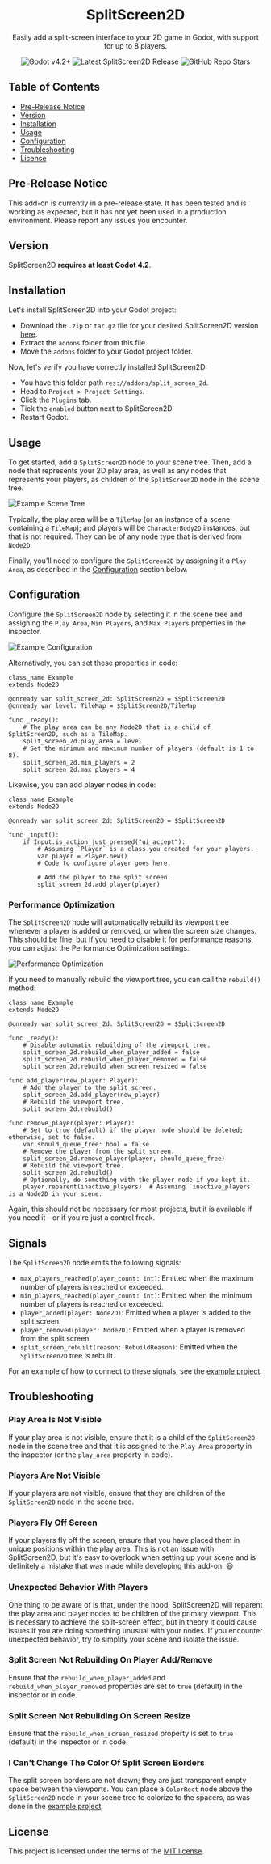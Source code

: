<h1 align="center">
	SplitScreen2D
</h1>

<p align="center">
  Easily add a split-screen interface to your 2D game in Godot, with support for up to 8 players.
</p>

<p align="center">
  <a href="https://godotengine.org/download/" target="_blank" style="text-decoration:none"><img alt="Godot v4.2+" src="https://img.shields.io/badge/Godot-v4.2+-%23478cbf?logo=godot-engine&logoColor=cyian&labelColor=CFC9C8" /></a>
  <a href="https://github.com/sscovil/godot-split-screen-2d-addon/releases"  target="_blank" style="text-decoration:none"><img alt="Latest SplitScreen2D Release" src="https://img.shields.io/github/v/release/sscovil/godot-split-screen-2d-addon?include_prereleases&labelColor=CFC9C8"></a>
  <a href="https://github.com/sscovil/godot-split-screen-2d-addon/" target="_blank" style="text-decoration:none"><img alt="GitHub Repo Stars" src="https://img.shields.io/github/stars/sscovil/godot-split-screen-2d-addon"></a>
</p>

## Table of Contents

- [Pre-Release Notice](#pre-release-notice)
- [Version](#version)
- [Installation](#installation)
- [Usage](#usage)
- [Configuration](#configuration)
- [Troubleshooting](#troubleshooting)
- [License](#license)

## Pre-Release Notice

This add-on is currently in a pre-release state. It has been tested and is working as expected, but it has not yet been
used in a production environment. Please report any issues you encounter.

## Version

SplitScreen2D **requires at least Godot 4.2**.

## Installation

Let's install SplitScreen2D into your Godot project:

- Download the `.zip` or `tar.gz` file for your desired SplitScreen2D version [here](https://github.com/sscovil/godot-split-screen-2d-addon/releases).
- Extract the `addons` folder from this file.
- Move the `addons` folder to your Godot project folder.

Now, let's verify you have correctly installed SplitScreen2D:

- You have this folder path `res://addons/split_screen_2d`.
- Head to `Project > Project Settings`.
- Click the `Plugins` tab.
- Tick the `enabled` button next to SplitScreen2D.
- Restart Godot.

## Usage

To get started, add a `SplitScreen2D` node to your scene tree. Then, add a node that represents your 2D play area,
as well as any nodes that represents your players, as children of the `SplitScreen2D` node in the scene tree.

![Example Scene Tree](./screenshots/screenshot_04.png)

Typically, the play area will be a `TileMap` (or an instance of a scene containing a `TileMap`); and players will be
`CharacterBody2D` instances, but that is not required. They can be of any node type that is derived from `Node2D`.

Finally, you'll need to configure the `SplitScreen2D` by assigning it a `Play Area`, as described in the
[Configuration](#configuration) section below.

## Configuration

Configure the `SplitScreen2D` node by selecting it in the scene tree and assigning the `Play Area`, `Min Players`, and
`Max Players` properties in the inspector. 

![Example Configuration](./screenshots/screenshot_05.png)

Alternatively, you can set these properties in code:

```gdscript
class_name Example
extends Node2D

@onready var split_screen_2d: SplitScreen2D = $SplitScreen2D
@onready var level: TileMap = $SplitScreen2D/TileMap

func _ready():
	# The play area can be any Node2D that is a child of SplitScreen2D, such as a TileMap.
	split_screen_2d.play_area = level
	# Set the minimum and maximum number of players (default is 1 to 8).
	split_screen_2d.min_players = 2
	split_screen_2d.max_players = 4
```

Likewise, you can add player nodes in code:

```gdscript
class_name Example
extends Node2D

@onready var split_screen_2d: SplitScreen2D = $SplitScreen2D

func _input():
	if Input.is_action_just_pressed("ui_accept"):
		# Assuming `Player` is a class you created for your players.
		var player = Player.new()
		# Code to configure player goes here.
		
		# Add the player to the split screen.
		split_screen_2d.add_player(player)
```

### Performance Optimization

The `SplitScreen2D` node will automatically rebuild its viewport tree whenever a player is added or removed, or when
the screen size changes. This should be fine, but if you need to disable it for performance reasons, you can adjust the
Performance Optimization settings.

![Performance Optimization](./screenshots/screenshot_06.png)

If you need to manually rebuild the viewport tree, you can call the `rebuild()` method:

```gdscript
class_name Example
extends Node2D

@onready var split_screen_2d: SplitScreen2D = $SplitScreen2D

func _ready():
	# Disable automatic rebuilding of the viewport tree.
	split_screen_2d.rebuild_when_player_added = false
	split_screen_2d.rebuild_when_player_removed = false
	split_screen_2d.rebuild_when_screen_resized = false

func add_player(new_player: Player):
	# Add the player to the split screen.
	split_screen_2d.add_player(new_player)
	# Rebuild the viewport tree.
	split_screen_2d.rebuild()

func remove_player(player: Player):
	# Set to true (default) if the player node should be deleted; otherwise, set to false.
	var should_queue_free: bool = false
	# Remove the player from the split screen.
	split_screen_2d.remove_player(player, should_queue_free)
	# Rebuild the viewport tree.
	split_screen_2d.rebuild()
	# Optionally, do something with the player node if you kept it.
	player.reparent(inactive_players)  # Assuming `inactive_players` is a Node2D in your scene.
```

Again, this should not be necessary for most projects, but it is available if you need it—or if you're  just a control
freak.

## Signals

The `SplitScreen2D` node emits the following signals:

- `max_players_reached(player_count: int)`: Emitted when the maximum number of players is reached or exceeded.
- `min_players_reached(player_count: int)`: Emitted when the minimum number of players is reached or exceeded.
- `player_added(player: Node2D)`: Emitted when a player is added to the split screen.
- `player_removed(player: Node2D)`: Emitted when a player is removed from the split screen.
- `split_screen_rebuilt(reason: RebuildReason)`: Emitted when the `SplitScreen2D` tree is rebuilt.

For an example of how to connect to these signals, see the [example project](./example/example.gd).

## Troubleshooting

### Play Area Is Not Visible

If your play area is not visible, ensure that it is a child of the `SplitScreen2D` node in the scene tree and that it
is assigned to the `Play Area` property in the inspector (or the `play_area` property in code).

### Players Are Not Visible

If your players are not visible, ensure that they are children of the `SplitScreen2D` node in the scene tree.

### Players Fly Off Screen

If your players fly off the screen, ensure that you have placed them in unique positions within the play area. This is
not an issue with SplitScreen2D, but it's easy to overlook when setting up your scene and is definitely a mistake that
was made while developing this add-on. 😆

### Unexpected Behavior With Players

One thing to be aware of is that, under the hood, SplitScreen2D will reparent the play area and player nodes to be
children of the primary viewport. This is necessary to achieve the split-screen effect, but in theory it could cause
issues if you are doing something unusual with your nodes. If you encounter unexpected behavior, try to simplify your
scene and isolate the issue.

### Split Screen Not Rebuilding On Player Add/Remove

Ensure that the `rebuild_when_player_added` and `rebuild_when_player_removed` properties are set to `true` (default) in
the inspector or in code.

### Split Screen Not Rebuilding On Screen Resize

Ensure that the `rebuild_when_screen_resized` property is set to `true` (default) in the inspector or in code.

### I Can't Change The Color Of Split Screen Borders

The split screen borders are not drawn; they are just transparent empty space between the viewports. You can place a
`ColorRect` node above the `SplitScreen2D` node in your scene tree to colorize to the spacers, as was done in the
[example project](./example/example.gd).

## License

This project is licensed under the terms of the [MIT license](https://github.com/sscovil/godot-split-screen-2d-addon/blob/main/LICENSE).
